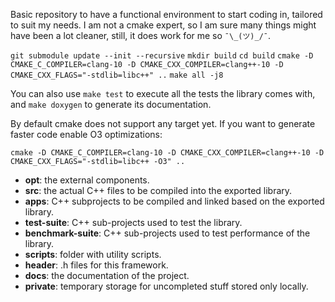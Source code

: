 Basic repository to have a functional environment to start coding in, tailored to suit my needs.
I am not a cmake expert, so I am sure many things might have been a lot cleaner, still, it does work for me so `¯\_(ツ)_/¯`.

>
`git submodule update --init --recursive`
`mkdir build`
`cd build`
`cmake -D CMAKE_C_COMPILER=clang-10 -D CMAKE_CXX_COMPILER=clang++-10 -D CMAKE_CXX_FLAGS="-stdlib=libc++" ..`
`make all -j8`

You can also use `make test` to execute all the tests the library comes with, and `make doxygen` to generate its documentation.

By default cmake does not support any target yet. If you want to generate faster code enable O3 optimizations:
>
`cmake -D CMAKE_C_COMPILER=clang-10 -D CMAKE_CXX_COMPILER=clang++-10 -D CMAKE_CXX_FLAGS="-stdlib=libc++ -O3" ..`

- **opt**: the external components.
- **src**: the actual C++ files to be compiled into the exported library.
- **apps**: C++ subprojects to be compiled and linked based on the exported library.
- **test-suite**: C++ sub-projects used to test the library.
- **benchmark-suite**: C++ sub-projects used to test performance of the library.
- **scripts**: folder with utility scripts.
- **header**: .h files for this framework.
- **docs**: the documentation of the project.
- **private**: temporary storage for uncompleted stuff stored only locally.